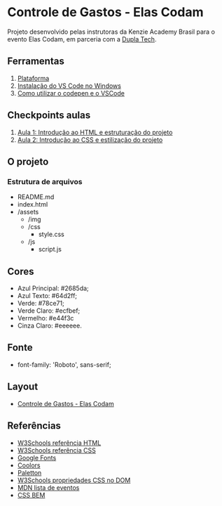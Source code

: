 # Controle de Gastos - Elas Codam

Projeto desenvolvido pelas instrutoras da Kenzie Academy Brasil para o evento Elas Codam, em parceria com a [Dupla Tech](https://www.duplatech.com/).

## Ferramentas

1. [Plataforma](https://participe-elascodam.kenzie.com.br/desafios)
2. [Instalação do VS Code no Windows](https://kenzie.com.br/blog/instalacao-vs-code-windows/)
3. [Como utilizar o codepen e o VSCode](https://kenzie-academy-brasil.github.io/ferramentas/)

## Checkpoints aulas

1. [Aula 1: Introdução ao HTML e estruturação do projeto](https://kenzieacademybr.notion.site/Checkpoint-3d285f4acb864766b63128057b3a9210)
1. [Aula 2: Introdução ao CSS e estilização do projeto](https://kenzieacademybr.notion.site/Checkpoint-cfc0c115530e405ea00e8b8611d74349)

## O projeto

### Estrutura de arquivos

- README.md
- index.html
- /assets
  - /img
  - /css
    - style.css
  - /js
    - script.js

## Cores

- Azul Principal: #2685da;
- Azul Texto: #64d2ff;
- Verde: #78ce71;
- Verde Claro: #ecfbef;
- Vermelho: #e44f3c
- Cinza Claro: #eeeeee.

## Fonte

- font-family: 'Roboto', sans-serif;

## Layout

- [Controle de Gastos - Elas Codam](./assets/img/layout.png)

## Referências

- [W3Schools referência HTML](https://www.w3schools.com/tags/default.asp)
- [W3Schools referência CSS](https://www.w3schools.com/cssref/default.asp)
- [Google Fonts](https://fonts.google.com/)
- [Coolors](https://coolors.co/palettes/trending)
- [Paletton](https://paletton.com/)
- [W3Schools propriedades CSS no DOM](https://www.w3schools.com/jsref/dom_obj_style.asp)
- [MDN lista de eventos](https://developer.mozilla.org/en-US/docs/Web/Events)
- [CSS BEM](https://desenvolvimentoparaweb.com/css/bem/)